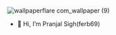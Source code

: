 ![wallpaperflare com_wallpaper (9)](https://user-images.githubusercontent.com/109457186/180601737-a21723b5-217a-4822-aa92-3cc78299f982.jpg)



- 👋 Hi, I’m Pranjal Sigh(ferb69)
